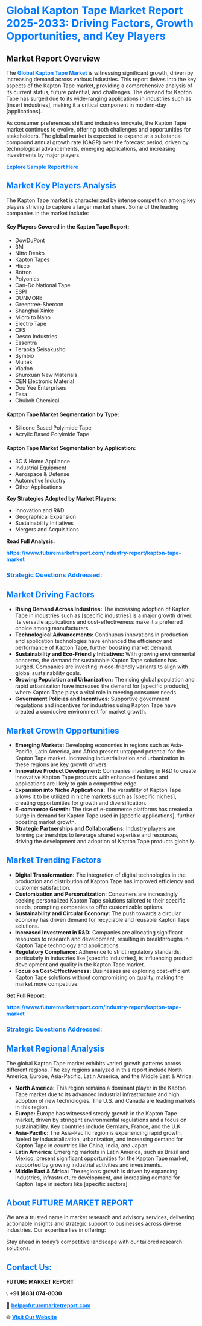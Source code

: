 <h1 style="color: #007BFF;">Global Kapton Tape Market Report 2025-2033: Driving Factors, Growth Opportunities, and Key Players</h1>

<section id="overview">
<h2>Market Report Overview</h2>
<p>The <a href="https://www.futuremarketreport.com/industry-report/kapton-tape-market" style="color: #007BFF; text-decoration: none;"><strong>Global Kapton Tape Market</strong></a> is witnessing significant growth, driven by increasing demand across various industries. This report delves into the key aspects of the Kapton Tape market, providing a comprehensive analysis of its current status, future potential, and challenges. The demand for Kapton Tape has surged due to its wide-ranging applications in industries such as [insert industries], making it a critical component in modern-day [applications].</p>
<p>As consumer preferences shift and industries innovate, the Kapton Tape market continues to evolve, offering both challenges and opportunities for stakeholders. The global market is expected to expand at a substantial compound annual growth rate (CAGR) over the forecast period, driven by technological advancements, emerging applications, and increasing investments by major players.</p>
</section>

<section id="overview">
<p><a href="https://www.futuremarketreport.com/request-sample/reportId=28249" style="color: #007BFF; text-decoration: none;"><strong>Explore Sample Report Here</strong></a></p>
</section>

<section id="key-players">
<h2 style="color: #007BFF;">Market Key Players Analysis</h2>
<p>The Kapton Tape market is characterized by intense competition among key players striving to capture a larger market share. Some of the leading companies in the market include:</p>
<h4>Key Players Covered in the Kapton Tape Report:</h4>
<ul><li>DowDuPont</li><li>3M</li><li>Nitto Denko</li><li>Kapton Tapes</li><li>Hisco</li><li>Botron</li><li>Polyonics</li><li>Can-Do National Tape</li><li>ESPI</li><li>DUNMORE</li><li>Greentree-Shercon</li><li>Shanghai Xinke</li><li>Micro to Nano</li><li>Electro Tape</li><li>CFS</li><li>Desco Industries</li><li>Essentra</li><li>Teraoka Seisakusho</li><li>Symbio</li><li>Multek</li><li>Viadon</li><li>Shunxuan New Materials</li><li>CEN Electronic Material</li><li>Dou Yee Enterprises</li><li>Tesa</li><li>Chukoh Chemical</li></ul>
<h4>Kapton Tape Market Segmentation by Type:</h4>
<ul><li>Silicone Based Polyimide Tape</li><li>Acrylic Based Polyimide Tape</li></ul>

<h4>Kapton Tape Market Segmentation by Application:</h4>
<ul><li>3C &amp; Home Appliance</li><li>Industrial Equipment</li><li>Aerospace &amp; Defense</li><li>Automotive Industry</li><li>Other Applications</li></ul>
<p><strong>Key Strategies Adopted by Market Players:</strong></p>
<ul>
<li>Innovation and R&D</li>
<li>Geographical Expansion</li>
<li>Sustainability Initiatives</li>
<li>Mergers and Acquisitions</li>
</ul>
</section>

<section>
<p><strong>Read Full Analysis: </strong></p><a href="https://www.futuremarketreport.com/industry-report/kapton-tape-market" style="color: #007BFF; text-decoration: none;"><strong>https://www.futuremarketreport.com/industry-report/kapton-tape-market</strong></a>
<h3 style="color: #007BFF;">Strategic Questions Addressed:</h3>
</section>

<section id="driving-factors">
<h2 style="color: #007BFF;">Market Driving Factors</h2>
<ul>
<li><strong>Rising Demand Across Industries:</strong> The increasing adoption of Kapton Tape in industries such as [specific industries] is a major growth driver. Its versatile applications and cost-effectiveness make it a preferred choice among manufacturers.</li>
<li><strong>Technological Advancements:</strong> Continuous innovations in production and application technologies have enhanced the efficiency and performance of Kapton Tape, further boosting market demand.</li>
<li><strong>Sustainability and Eco-Friendly Initiatives:</strong> With growing environmental concerns, the demand for sustainable Kapton Tape solutions has surged. Companies are investing in eco-friendly variants to align with global sustainability goals.</li>
<li><strong>Growing Population and Urbanization:</strong> The rising global population and rapid urbanization have increased the demand for [specific products], where Kapton Tape plays a vital role in meeting consumer needs.</li>
<li><strong>Government Policies and Incentives:</strong> Supportive government regulations and incentives for industries using Kapton Tape have created a conducive environment for market growth.</li>
</ul>
</section>

<section id="growth-opportunities">
<h2 style="color: #007BFF;">Market Growth Opportunities</h2>
<ul>
<li><strong>Emerging Markets:</strong> Developing economies in regions such as Asia-Pacific, Latin America, and Africa present untapped potential for the Kapton Tape market. Increasing industrialization and urbanization in these regions are key growth drivers.</li>
<li><strong>Innovative Product Development:</strong> Companies investing in R&D to create innovative Kapton Tape products with enhanced features and applications are likely to gain a competitive edge.</li>
<li><strong>Expansion into Niche Applications:</strong> The versatility of Kapton Tape allows it to be utilized in niche markets such as [specific niches], creating opportunities for growth and diversification.</li>
<li><strong>E-commerce Growth:</strong> The rise of e-commerce platforms has created a surge in demand for Kapton Tape used in [specific applications], further boosting market growth.</li>
<li><strong>Strategic Partnerships and Collaborations:</strong> Industry players are forming partnerships to leverage shared expertise and resources, driving the development and adoption of Kapton Tape products globally.</li>
</ul>
</section>

<section id="trending-factors">
<h2 style="color: #007BFF;">Market Trending Factors</h2>
<ul>
<li><strong>Digital Transformation:</strong> The integration of digital technologies in the production and distribution of Kapton Tape has improved efficiency and customer satisfaction.</li>
<li><strong>Customization and Personalization:</strong> Consumers are increasingly seeking personalized Kapton Tape solutions tailored to their specific needs, prompting companies to offer customizable options.</li>
<li><strong>Sustainability and Circular Economy:</strong> The push towards a circular economy has driven demand for recyclable and reusable Kapton Tape solutions.</li>
<li><strong>Increased Investment in R&D:</strong> Companies are allocating significant resources to research and development, resulting in breakthroughs in Kapton Tape technology and applications.</li>
<li><strong>Regulatory Compliance:</strong> Adherence to strict regulatory standards, particularly in industries like [specific industries], is influencing product development and quality in the Kapton Tape market.</li>
<li><strong>Focus on Cost-Effectiveness:</strong> Businesses are exploring cost-efficient Kapton Tape solutions without compromising on quality, making the market more competitive.</li>
</ul>
</section>

<section>
<p><strong>Get Full Report: </strong></p><a href="https://www.futuremarketreport.com/industry-report/kapton-tape-market" style="color: #007BFF; text-decoration: none;"><strong>https://www.futuremarketreport.com/industry-report/kapton-tape-market</strong></a>
<h3 style="color: #007BFF;">Strategic Questions Addressed:</h3>
</section>


<section id="regional-analysis">
<h2 style="color: #007BFF;">Market Regional Analysis</h2>
<p>The global Kapton Tape market exhibits varied growth patterns across different regions. The key regions analyzed in this report include North America, Europe, Asia-Pacific, Latin America, and the Middle East & Africa:</p>
<ul>
<li><strong>North America:</strong> This region remains a dominant player in the Kapton Tape market due to its advanced industrial infrastructure and high adoption of new technologies. The U.S. and Canada are leading markets in this region.</li>
<li><strong>Europe:</strong> Europe has witnessed steady growth in the Kapton Tape market, driven by stringent environmental regulations and a focus on sustainability. Key countries include Germany, France, and the U.K.</li>
<li><strong>Asia-Pacific:</strong> The Asia-Pacific region is experiencing rapid growth, fueled by industrialization, urbanization, and increasing demand for Kapton Tape in countries like China, India, and Japan.</li>
<li><strong>Latin America:</strong> Emerging markets in Latin America, such as Brazil and Mexico, present significant opportunities for the Kapton Tape market, supported by growing industrial activities and investments.</li>
<li><strong>Middle East & Africa:</strong> The region’s growth is driven by expanding industries, infrastructure development, and increasing demand for Kapton Tape in sectors like [specific sectors].</li>
</ul>
</section>

<footer>
<h2 style="color: #007BFF;">About FUTURE MARKET REPORT</h2>
<p>We are a trusted name in market research and advisory services, delivering actionable insights and strategic support to businesses across diverse industries. Our expertise lies in offering:</p>

<p>Stay ahead in today’s competitive landscape with our tailored research solutions.</p>

<h2 style="color: #007BFF;">Contact Us:</h2>
<p><strong>FUTURE MARKET REPORT</strong></p>
<p>📞 <strong>+91 (883) 074-8030</strong></p>
<p>📧 <strong><a href="mailto:help@futuremarketreport.com" style="color: #007BFF;">help@futuremarketreport.com</a></strong></p>
<p>🌐 <strong><a href="https://www.futuremarketreport.com/" style="color: #007BFF;">Visit Our Website</a></strong></p>
</footer>